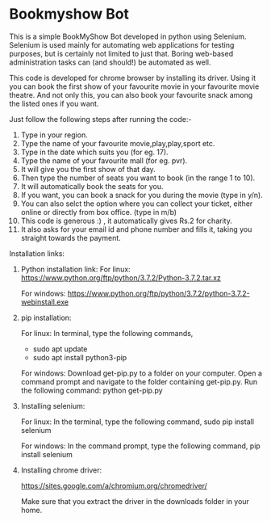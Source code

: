 # Bookmyshow Bot
This is a simple BookMyShow Bot developed in python using Selenium. 
Selenium is used mainly for automating web applications for testing purposes, but is certainly not limited to just that. Boring web-based administration tasks can (and should!) be automated as well.

This code is developed for chrome browser by installing its driver. Using it you can book the first show of your favourite movie in your favourite movie theatre. And not only this, you can also book your favourite snack among the listed ones if you want. 

Just follow the following steps after running the code:-
1) Type in your region.
2) Type the name of your favourite movie,play,play,sport etc.
3) Type in the date which suits you (for eg. 17).
4) Type the name of your favourite mall (for eg. pvr).
5) It will give you the first show of that day.
6) Then type the number of seats you want to book (in the range 1 to 10).
7) It will automatically book the seats for you.
8) If you want, you can book a snack for you during the movie (type in y/n).
9) You can also selct the option where you can collect your ticket, either online or directly from box office. (type in m/b)
10) This code is generous :) , it automatically gives Rs.2 for charity. 
11) It also asks for your email id and phone number and fills it, taking you straight towards the payment.

Installation links:

1) Python installation link: 
   For linux:
      https://www.python.org/ftp/python/3.7.2/Python-3.7.2.tar.xz
   
   For windows:
      https://www.python.org/ftp/python/3.7.2/python-3.7.2-webinstall.exe

2) pip installation:

   For linux:
      In terminal, type the following commands,
      * sudo apt update
      * sudo apt install python3-pip
   
   For windows:
      Download get-pip.py to a folder on your computer.
      Open a command prompt and navigate to the folder containing get-pip.py.
      Run the following command:
      python get-pip.py

3) Installing selenium:

   For linux:
      In the terminal, type the following command,
      sudo pip install selenium
   
   For windows:
      In the command prompt, type the following command,
      pip install selenium

4) Installing chrome driver:

   https://sites.google.com/a/chromium.org/chromedriver/
   
   Make sure that you extract the driver in the downloads folder in your home.
